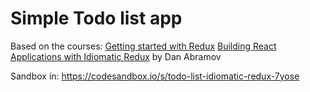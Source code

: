 # Simple Todo list app

Based on the courses:
[Getting started with Redux](https://egghead.io/courses/getting-started-with-redux)
[Building React Applications with Idiomatic Redux](https://egghead.io/courses/building-react-applications-with-idiomatic-redux)
by Dan Abramov

Sandbox in: <https://codesandbox.io/s/todo-list-idiomatic-redux-7yose>
